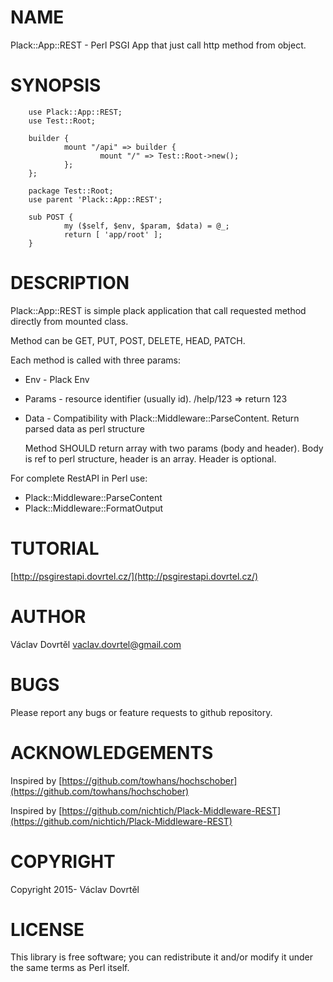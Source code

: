 # NAME

Plack::App::REST - Perl PSGI App that just call http method from object.

# SYNOPSIS

        use Plack::App::REST;
        use Test::Root;

        builder {
                mount "/api" => builder {
                        mount "/" => Test::Root->new();
                };
        };

        package Test::Root;
        use parent 'Plack::App::REST';

        sub POST {
                my ($self, $env, $param, $data) = @_;
                return [ 'app/root' ];
        }

# DESCRIPTION

Plack::App::REST is simple plack application that call requested method directly from mounted class.

Method can be GET, PUT, POST, DELETE, HEAD, PATCH. 

Each method is called with three params:

- Env - Plack Env
- Params - resource identifier (usually id). /help/123 => return 123
- Data - Compatibility with Plack::Middleware::ParseContent. Return parsed data as perl structure

    Method SHOULD return array with two params (body and header). Body is ref to perl structure, header is an array.
    Header is optional.

For complete RestAPI in Perl use: 

- Plack::Middleware::ParseContent
- Plack::Middleware::FormatOutput

# TUTORIAL

[http://psgirestapi.dovrtel.cz/](http://psgirestapi.dovrtel.cz/)

# AUTHOR

Václav Dovrtěl <vaclav.dovrtel@gmail.com>

# BUGS

Please report any bugs or feature requests to github repository.

# ACKNOWLEDGEMENTS

Inspired by [https://github.com/towhans/hochschober](https://github.com/towhans/hochschober)

Inspired by [https://github.com/nichtich/Plack-Middleware-REST](https://github.com/nichtich/Plack-Middleware-REST)

# COPYRIGHT

Copyright 2015- Václav Dovrtěl

# LICENSE

This library is free software; you can redistribute it and/or modify
it under the same terms as Perl itself.
